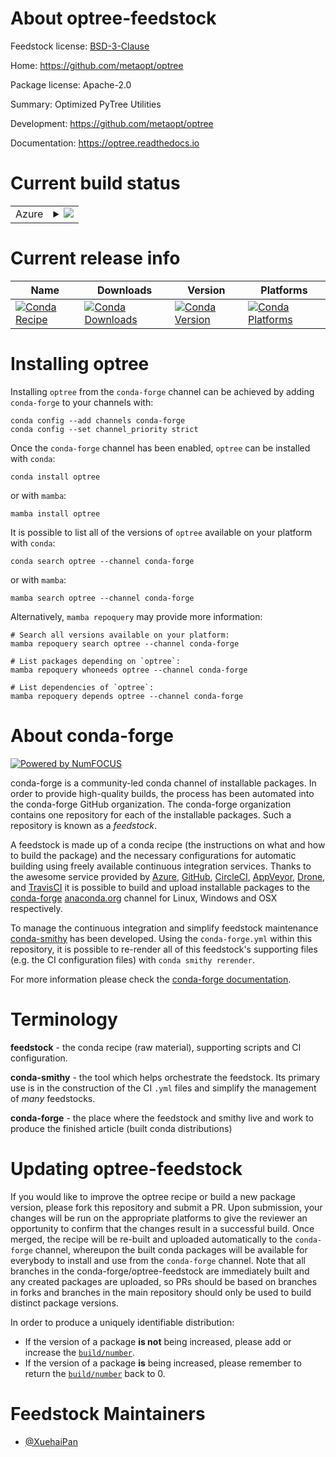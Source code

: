 About optree-feedstock
======================

Feedstock license: [BSD-3-Clause](https://github.com/conda-forge/optree-feedstock/blob/main/LICENSE.txt)

Home: https://github.com/metaopt/optree

Package license: Apache-2.0

Summary: Optimized PyTree Utilities

Development: https://github.com/metaopt/optree

Documentation: https://optree.readthedocs.io

Current build status
====================


<table>
    
  <tr>
    <td>Azure</td>
    <td>
      <details>
        <summary>
          <a href="https://dev.azure.com/conda-forge/feedstock-builds/_build/latest?definitionId=None&branchName=main">
            <img src="https://dev.azure.com/conda-forge/feedstock-builds/_apis/build/status/optree-feedstock?branchName=main">
          </a>
        </summary>
        <table>
          <thead><tr><th>Variant</th><th>Status</th></tr></thead>
          <tbody><tr>
              <td>linux_64_python3.10.____cpython</td>
              <td>
                <a href="https://dev.azure.com/conda-forge/feedstock-builds/_build/latest?definitionId=None&branchName=main">
                  <img src="https://dev.azure.com/conda-forge/feedstock-builds/_apis/build/status/optree-feedstock?branchName=main&jobName=linux&configuration=linux%20linux_64_python3.10.____cpython" alt="variant">
                </a>
              </td>
            </tr><tr>
              <td>linux_64_python3.11.____cpython</td>
              <td>
                <a href="https://dev.azure.com/conda-forge/feedstock-builds/_build/latest?definitionId=None&branchName=main">
                  <img src="https://dev.azure.com/conda-forge/feedstock-builds/_apis/build/status/optree-feedstock?branchName=main&jobName=linux&configuration=linux%20linux_64_python3.11.____cpython" alt="variant">
                </a>
              </td>
            </tr><tr>
              <td>linux_64_python3.12.____cpython</td>
              <td>
                <a href="https://dev.azure.com/conda-forge/feedstock-builds/_build/latest?definitionId=None&branchName=main">
                  <img src="https://dev.azure.com/conda-forge/feedstock-builds/_apis/build/status/optree-feedstock?branchName=main&jobName=linux&configuration=linux%20linux_64_python3.12.____cpython" alt="variant">
                </a>
              </td>
            </tr><tr>
              <td>linux_64_python3.13.____cp313</td>
              <td>
                <a href="https://dev.azure.com/conda-forge/feedstock-builds/_build/latest?definitionId=None&branchName=main">
                  <img src="https://dev.azure.com/conda-forge/feedstock-builds/_apis/build/status/optree-feedstock?branchName=main&jobName=linux&configuration=linux%20linux_64_python3.13.____cp313" alt="variant">
                </a>
              </td>
            </tr><tr>
              <td>linux_64_python3.13.____cp313t</td>
              <td>
                <a href="https://dev.azure.com/conda-forge/feedstock-builds/_build/latest?definitionId=None&branchName=main">
                  <img src="https://dev.azure.com/conda-forge/feedstock-builds/_apis/build/status/optree-feedstock?branchName=main&jobName=linux&configuration=linux%20linux_64_python3.13.____cp313t" alt="variant">
                </a>
              </td>
            </tr><tr>
              <td>linux_64_python3.9.____cpython</td>
              <td>
                <a href="https://dev.azure.com/conda-forge/feedstock-builds/_build/latest?definitionId=None&branchName=main">
                  <img src="https://dev.azure.com/conda-forge/feedstock-builds/_apis/build/status/optree-feedstock?branchName=main&jobName=linux&configuration=linux%20linux_64_python3.9.____cpython" alt="variant">
                </a>
              </td>
            </tr><tr>
              <td>linux_aarch64_python3.10.____cpython</td>
              <td>
                <a href="https://dev.azure.com/conda-forge/feedstock-builds/_build/latest?definitionId=None&branchName=main">
                  <img src="https://dev.azure.com/conda-forge/feedstock-builds/_apis/build/status/optree-feedstock?branchName=main&jobName=linux&configuration=linux%20linux_aarch64_python3.10.____cpython" alt="variant">
                </a>
              </td>
            </tr><tr>
              <td>linux_aarch64_python3.11.____cpython</td>
              <td>
                <a href="https://dev.azure.com/conda-forge/feedstock-builds/_build/latest?definitionId=None&branchName=main">
                  <img src="https://dev.azure.com/conda-forge/feedstock-builds/_apis/build/status/optree-feedstock?branchName=main&jobName=linux&configuration=linux%20linux_aarch64_python3.11.____cpython" alt="variant">
                </a>
              </td>
            </tr><tr>
              <td>linux_aarch64_python3.12.____cpython</td>
              <td>
                <a href="https://dev.azure.com/conda-forge/feedstock-builds/_build/latest?definitionId=None&branchName=main">
                  <img src="https://dev.azure.com/conda-forge/feedstock-builds/_apis/build/status/optree-feedstock?branchName=main&jobName=linux&configuration=linux%20linux_aarch64_python3.12.____cpython" alt="variant">
                </a>
              </td>
            </tr><tr>
              <td>linux_aarch64_python3.13.____cp313</td>
              <td>
                <a href="https://dev.azure.com/conda-forge/feedstock-builds/_build/latest?definitionId=None&branchName=main">
                  <img src="https://dev.azure.com/conda-forge/feedstock-builds/_apis/build/status/optree-feedstock?branchName=main&jobName=linux&configuration=linux%20linux_aarch64_python3.13.____cp313" alt="variant">
                </a>
              </td>
            </tr><tr>
              <td>linux_aarch64_python3.13.____cp313t</td>
              <td>
                <a href="https://dev.azure.com/conda-forge/feedstock-builds/_build/latest?definitionId=None&branchName=main">
                  <img src="https://dev.azure.com/conda-forge/feedstock-builds/_apis/build/status/optree-feedstock?branchName=main&jobName=linux&configuration=linux%20linux_aarch64_python3.13.____cp313t" alt="variant">
                </a>
              </td>
            </tr><tr>
              <td>linux_aarch64_python3.9.____cpython</td>
              <td>
                <a href="https://dev.azure.com/conda-forge/feedstock-builds/_build/latest?definitionId=None&branchName=main">
                  <img src="https://dev.azure.com/conda-forge/feedstock-builds/_apis/build/status/optree-feedstock?branchName=main&jobName=linux&configuration=linux%20linux_aarch64_python3.9.____cpython" alt="variant">
                </a>
              </td>
            </tr><tr>
              <td>linux_ppc64le_python3.10.____cpython</td>
              <td>
                <a href="https://dev.azure.com/conda-forge/feedstock-builds/_build/latest?definitionId=None&branchName=main">
                  <img src="https://dev.azure.com/conda-forge/feedstock-builds/_apis/build/status/optree-feedstock?branchName=main&jobName=linux&configuration=linux%20linux_ppc64le_python3.10.____cpython" alt="variant">
                </a>
              </td>
            </tr><tr>
              <td>linux_ppc64le_python3.11.____cpython</td>
              <td>
                <a href="https://dev.azure.com/conda-forge/feedstock-builds/_build/latest?definitionId=None&branchName=main">
                  <img src="https://dev.azure.com/conda-forge/feedstock-builds/_apis/build/status/optree-feedstock?branchName=main&jobName=linux&configuration=linux%20linux_ppc64le_python3.11.____cpython" alt="variant">
                </a>
              </td>
            </tr><tr>
              <td>linux_ppc64le_python3.12.____cpython</td>
              <td>
                <a href="https://dev.azure.com/conda-forge/feedstock-builds/_build/latest?definitionId=None&branchName=main">
                  <img src="https://dev.azure.com/conda-forge/feedstock-builds/_apis/build/status/optree-feedstock?branchName=main&jobName=linux&configuration=linux%20linux_ppc64le_python3.12.____cpython" alt="variant">
                </a>
              </td>
            </tr><tr>
              <td>linux_ppc64le_python3.13.____cp313</td>
              <td>
                <a href="https://dev.azure.com/conda-forge/feedstock-builds/_build/latest?definitionId=None&branchName=main">
                  <img src="https://dev.azure.com/conda-forge/feedstock-builds/_apis/build/status/optree-feedstock?branchName=main&jobName=linux&configuration=linux%20linux_ppc64le_python3.13.____cp313" alt="variant">
                </a>
              </td>
            </tr><tr>
              <td>linux_ppc64le_python3.13.____cp313t</td>
              <td>
                <a href="https://dev.azure.com/conda-forge/feedstock-builds/_build/latest?definitionId=None&branchName=main">
                  <img src="https://dev.azure.com/conda-forge/feedstock-builds/_apis/build/status/optree-feedstock?branchName=main&jobName=linux&configuration=linux%20linux_ppc64le_python3.13.____cp313t" alt="variant">
                </a>
              </td>
            </tr><tr>
              <td>linux_ppc64le_python3.9.____cpython</td>
              <td>
                <a href="https://dev.azure.com/conda-forge/feedstock-builds/_build/latest?definitionId=None&branchName=main">
                  <img src="https://dev.azure.com/conda-forge/feedstock-builds/_apis/build/status/optree-feedstock?branchName=main&jobName=linux&configuration=linux%20linux_ppc64le_python3.9.____cpython" alt="variant">
                </a>
              </td>
            </tr><tr>
              <td>linux_s390x_python3.10.____cpython</td>
              <td>
                <a href="https://dev.azure.com/conda-forge/feedstock-builds/_build/latest?definitionId=None&branchName=main">
                  <img src="https://dev.azure.com/conda-forge/feedstock-builds/_apis/build/status/optree-feedstock?branchName=main&jobName=linux&configuration=linux%20linux_s390x_python3.10.____cpython" alt="variant">
                </a>
              </td>
            </tr><tr>
              <td>linux_s390x_python3.11.____cpython</td>
              <td>
                <a href="https://dev.azure.com/conda-forge/feedstock-builds/_build/latest?definitionId=None&branchName=main">
                  <img src="https://dev.azure.com/conda-forge/feedstock-builds/_apis/build/status/optree-feedstock?branchName=main&jobName=linux&configuration=linux%20linux_s390x_python3.11.____cpython" alt="variant">
                </a>
              </td>
            </tr><tr>
              <td>linux_s390x_python3.12.____cpython</td>
              <td>
                <a href="https://dev.azure.com/conda-forge/feedstock-builds/_build/latest?definitionId=None&branchName=main">
                  <img src="https://dev.azure.com/conda-forge/feedstock-builds/_apis/build/status/optree-feedstock?branchName=main&jobName=linux&configuration=linux%20linux_s390x_python3.12.____cpython" alt="variant">
                </a>
              </td>
            </tr><tr>
              <td>linux_s390x_python3.13.____cp313</td>
              <td>
                <a href="https://dev.azure.com/conda-forge/feedstock-builds/_build/latest?definitionId=None&branchName=main">
                  <img src="https://dev.azure.com/conda-forge/feedstock-builds/_apis/build/status/optree-feedstock?branchName=main&jobName=linux&configuration=linux%20linux_s390x_python3.13.____cp313" alt="variant">
                </a>
              </td>
            </tr><tr>
              <td>linux_s390x_python3.13.____cp313t</td>
              <td>
                <a href="https://dev.azure.com/conda-forge/feedstock-builds/_build/latest?definitionId=None&branchName=main">
                  <img src="https://dev.azure.com/conda-forge/feedstock-builds/_apis/build/status/optree-feedstock?branchName=main&jobName=linux&configuration=linux%20linux_s390x_python3.13.____cp313t" alt="variant">
                </a>
              </td>
            </tr><tr>
              <td>linux_s390x_python3.9.____cpython</td>
              <td>
                <a href="https://dev.azure.com/conda-forge/feedstock-builds/_build/latest?definitionId=None&branchName=main">
                  <img src="https://dev.azure.com/conda-forge/feedstock-builds/_apis/build/status/optree-feedstock?branchName=main&jobName=linux&configuration=linux%20linux_s390x_python3.9.____cpython" alt="variant">
                </a>
              </td>
            </tr><tr>
              <td>osx_64_python3.10.____cpython</td>
              <td>
                <a href="https://dev.azure.com/conda-forge/feedstock-builds/_build/latest?definitionId=None&branchName=main">
                  <img src="https://dev.azure.com/conda-forge/feedstock-builds/_apis/build/status/optree-feedstock?branchName=main&jobName=osx&configuration=osx%20osx_64_python3.10.____cpython" alt="variant">
                </a>
              </td>
            </tr><tr>
              <td>osx_64_python3.11.____cpython</td>
              <td>
                <a href="https://dev.azure.com/conda-forge/feedstock-builds/_build/latest?definitionId=None&branchName=main">
                  <img src="https://dev.azure.com/conda-forge/feedstock-builds/_apis/build/status/optree-feedstock?branchName=main&jobName=osx&configuration=osx%20osx_64_python3.11.____cpython" alt="variant">
                </a>
              </td>
            </tr><tr>
              <td>osx_64_python3.12.____cpython</td>
              <td>
                <a href="https://dev.azure.com/conda-forge/feedstock-builds/_build/latest?definitionId=None&branchName=main">
                  <img src="https://dev.azure.com/conda-forge/feedstock-builds/_apis/build/status/optree-feedstock?branchName=main&jobName=osx&configuration=osx%20osx_64_python3.12.____cpython" alt="variant">
                </a>
              </td>
            </tr><tr>
              <td>osx_64_python3.13.____cp313</td>
              <td>
                <a href="https://dev.azure.com/conda-forge/feedstock-builds/_build/latest?definitionId=None&branchName=main">
                  <img src="https://dev.azure.com/conda-forge/feedstock-builds/_apis/build/status/optree-feedstock?branchName=main&jobName=osx&configuration=osx%20osx_64_python3.13.____cp313" alt="variant">
                </a>
              </td>
            </tr><tr>
              <td>osx_64_python3.13.____cp313t</td>
              <td>
                <a href="https://dev.azure.com/conda-forge/feedstock-builds/_build/latest?definitionId=None&branchName=main">
                  <img src="https://dev.azure.com/conda-forge/feedstock-builds/_apis/build/status/optree-feedstock?branchName=main&jobName=osx&configuration=osx%20osx_64_python3.13.____cp313t" alt="variant">
                </a>
              </td>
            </tr><tr>
              <td>osx_64_python3.9.____cpython</td>
              <td>
                <a href="https://dev.azure.com/conda-forge/feedstock-builds/_build/latest?definitionId=None&branchName=main">
                  <img src="https://dev.azure.com/conda-forge/feedstock-builds/_apis/build/status/optree-feedstock?branchName=main&jobName=osx&configuration=osx%20osx_64_python3.9.____cpython" alt="variant">
                </a>
              </td>
            </tr><tr>
              <td>osx_arm64_python3.10.____cpython</td>
              <td>
                <a href="https://dev.azure.com/conda-forge/feedstock-builds/_build/latest?definitionId=None&branchName=main">
                  <img src="https://dev.azure.com/conda-forge/feedstock-builds/_apis/build/status/optree-feedstock?branchName=main&jobName=osx&configuration=osx%20osx_arm64_python3.10.____cpython" alt="variant">
                </a>
              </td>
            </tr><tr>
              <td>osx_arm64_python3.11.____cpython</td>
              <td>
                <a href="https://dev.azure.com/conda-forge/feedstock-builds/_build/latest?definitionId=None&branchName=main">
                  <img src="https://dev.azure.com/conda-forge/feedstock-builds/_apis/build/status/optree-feedstock?branchName=main&jobName=osx&configuration=osx%20osx_arm64_python3.11.____cpython" alt="variant">
                </a>
              </td>
            </tr><tr>
              <td>osx_arm64_python3.12.____cpython</td>
              <td>
                <a href="https://dev.azure.com/conda-forge/feedstock-builds/_build/latest?definitionId=None&branchName=main">
                  <img src="https://dev.azure.com/conda-forge/feedstock-builds/_apis/build/status/optree-feedstock?branchName=main&jobName=osx&configuration=osx%20osx_arm64_python3.12.____cpython" alt="variant">
                </a>
              </td>
            </tr><tr>
              <td>osx_arm64_python3.13.____cp313</td>
              <td>
                <a href="https://dev.azure.com/conda-forge/feedstock-builds/_build/latest?definitionId=None&branchName=main">
                  <img src="https://dev.azure.com/conda-forge/feedstock-builds/_apis/build/status/optree-feedstock?branchName=main&jobName=osx&configuration=osx%20osx_arm64_python3.13.____cp313" alt="variant">
                </a>
              </td>
            </tr><tr>
              <td>osx_arm64_python3.13.____cp313t</td>
              <td>
                <a href="https://dev.azure.com/conda-forge/feedstock-builds/_build/latest?definitionId=None&branchName=main">
                  <img src="https://dev.azure.com/conda-forge/feedstock-builds/_apis/build/status/optree-feedstock?branchName=main&jobName=osx&configuration=osx%20osx_arm64_python3.13.____cp313t" alt="variant">
                </a>
              </td>
            </tr><tr>
              <td>osx_arm64_python3.9.____cpython</td>
              <td>
                <a href="https://dev.azure.com/conda-forge/feedstock-builds/_build/latest?definitionId=None&branchName=main">
                  <img src="https://dev.azure.com/conda-forge/feedstock-builds/_apis/build/status/optree-feedstock?branchName=main&jobName=osx&configuration=osx%20osx_arm64_python3.9.____cpython" alt="variant">
                </a>
              </td>
            </tr><tr>
              <td>win_64_python3.10.____cpython</td>
              <td>
                <a href="https://dev.azure.com/conda-forge/feedstock-builds/_build/latest?definitionId=None&branchName=main">
                  <img src="https://dev.azure.com/conda-forge/feedstock-builds/_apis/build/status/optree-feedstock?branchName=main&jobName=win&configuration=win%20win_64_python3.10.____cpython" alt="variant">
                </a>
              </td>
            </tr><tr>
              <td>win_64_python3.11.____cpython</td>
              <td>
                <a href="https://dev.azure.com/conda-forge/feedstock-builds/_build/latest?definitionId=None&branchName=main">
                  <img src="https://dev.azure.com/conda-forge/feedstock-builds/_apis/build/status/optree-feedstock?branchName=main&jobName=win&configuration=win%20win_64_python3.11.____cpython" alt="variant">
                </a>
              </td>
            </tr><tr>
              <td>win_64_python3.12.____cpython</td>
              <td>
                <a href="https://dev.azure.com/conda-forge/feedstock-builds/_build/latest?definitionId=None&branchName=main">
                  <img src="https://dev.azure.com/conda-forge/feedstock-builds/_apis/build/status/optree-feedstock?branchName=main&jobName=win&configuration=win%20win_64_python3.12.____cpython" alt="variant">
                </a>
              </td>
            </tr><tr>
              <td>win_64_python3.13.____cp313</td>
              <td>
                <a href="https://dev.azure.com/conda-forge/feedstock-builds/_build/latest?definitionId=None&branchName=main">
                  <img src="https://dev.azure.com/conda-forge/feedstock-builds/_apis/build/status/optree-feedstock?branchName=main&jobName=win&configuration=win%20win_64_python3.13.____cp313" alt="variant">
                </a>
              </td>
            </tr><tr>
              <td>win_64_python3.13.____cp313t</td>
              <td>
                <a href="https://dev.azure.com/conda-forge/feedstock-builds/_build/latest?definitionId=None&branchName=main">
                  <img src="https://dev.azure.com/conda-forge/feedstock-builds/_apis/build/status/optree-feedstock?branchName=main&jobName=win&configuration=win%20win_64_python3.13.____cp313t" alt="variant">
                </a>
              </td>
            </tr><tr>
              <td>win_64_python3.9.____cpython</td>
              <td>
                <a href="https://dev.azure.com/conda-forge/feedstock-builds/_build/latest?definitionId=None&branchName=main">
                  <img src="https://dev.azure.com/conda-forge/feedstock-builds/_apis/build/status/optree-feedstock?branchName=main&jobName=win&configuration=win%20win_64_python3.9.____cpython" alt="variant">
                </a>
              </td>
            </tr>
          </tbody>
        </table>
      </details>
    </td>
  </tr>
</table>

Current release info
====================

| Name | Downloads | Version | Platforms |
| --- | --- | --- | --- |
| [![Conda Recipe](https://img.shields.io/badge/recipe-optree-green.svg)](https://anaconda.org/conda-forge/optree) | [![Conda Downloads](https://img.shields.io/conda/dn/conda-forge/optree.svg)](https://anaconda.org/conda-forge/optree) | [![Conda Version](https://img.shields.io/conda/vn/conda-forge/optree.svg)](https://anaconda.org/conda-forge/optree) | [![Conda Platforms](https://img.shields.io/conda/pn/conda-forge/optree.svg)](https://anaconda.org/conda-forge/optree) |

Installing optree
=================

Installing `optree` from the `conda-forge` channel can be achieved by adding `conda-forge` to your channels with:

```
conda config --add channels conda-forge
conda config --set channel_priority strict
```

Once the `conda-forge` channel has been enabled, `optree` can be installed with `conda`:

```
conda install optree
```

or with `mamba`:

```
mamba install optree
```

It is possible to list all of the versions of `optree` available on your platform with `conda`:

```
conda search optree --channel conda-forge
```

or with `mamba`:

```
mamba search optree --channel conda-forge
```

Alternatively, `mamba repoquery` may provide more information:

```
# Search all versions available on your platform:
mamba repoquery search optree --channel conda-forge

# List packages depending on `optree`:
mamba repoquery whoneeds optree --channel conda-forge

# List dependencies of `optree`:
mamba repoquery depends optree --channel conda-forge
```


About conda-forge
=================

[![Powered by
NumFOCUS](https://img.shields.io/badge/powered%20by-NumFOCUS-orange.svg?style=flat&colorA=E1523D&colorB=007D8A)](https://numfocus.org)

conda-forge is a community-led conda channel of installable packages.
In order to provide high-quality builds, the process has been automated into the
conda-forge GitHub organization. The conda-forge organization contains one repository
for each of the installable packages. Such a repository is known as a *feedstock*.

A feedstock is made up of a conda recipe (the instructions on what and how to build
the package) and the necessary configurations for automatic building using freely
available continuous integration services. Thanks to the awesome service provided by
[Azure](https://azure.microsoft.com/en-us/services/devops/), [GitHub](https://github.com/),
[CircleCI](https://circleci.com/), [AppVeyor](https://www.appveyor.com/),
[Drone](https://cloud.drone.io/welcome), and [TravisCI](https://travis-ci.com/)
it is possible to build and upload installable packages to the
[conda-forge](https://anaconda.org/conda-forge) [anaconda.org](https://anaconda.org/)
channel for Linux, Windows and OSX respectively.

To manage the continuous integration and simplify feedstock maintenance
[conda-smithy](https://github.com/conda-forge/conda-smithy) has been developed.
Using the ``conda-forge.yml`` within this repository, it is possible to re-render all of
this feedstock's supporting files (e.g. the CI configuration files) with ``conda smithy rerender``.

For more information please check the [conda-forge documentation](https://conda-forge.org/docs/).

Terminology
===========

**feedstock** - the conda recipe (raw material), supporting scripts and CI configuration.

**conda-smithy** - the tool which helps orchestrate the feedstock.
                   Its primary use is in the construction of the CI ``.yml`` files
                   and simplify the management of *many* feedstocks.

**conda-forge** - the place where the feedstock and smithy live and work to
                  produce the finished article (built conda distributions)


Updating optree-feedstock
=========================

If you would like to improve the optree recipe or build a new
package version, please fork this repository and submit a PR. Upon submission,
your changes will be run on the appropriate platforms to give the reviewer an
opportunity to confirm that the changes result in a successful build. Once
merged, the recipe will be re-built and uploaded automatically to the
`conda-forge` channel, whereupon the built conda packages will be available for
everybody to install and use from the `conda-forge` channel.
Note that all branches in the conda-forge/optree-feedstock are
immediately built and any created packages are uploaded, so PRs should be based
on branches in forks and branches in the main repository should only be used to
build distinct package versions.

In order to produce a uniquely identifiable distribution:
 * If the version of a package **is not** being increased, please add or increase
   the [``build/number``](https://docs.conda.io/projects/conda-build/en/latest/resources/define-metadata.html#build-number-and-string).
 * If the version of a package **is** being increased, please remember to return
   the [``build/number``](https://docs.conda.io/projects/conda-build/en/latest/resources/define-metadata.html#build-number-and-string)
   back to 0.

Feedstock Maintainers
=====================

* [@XuehaiPan](https://github.com/XuehaiPan/)

